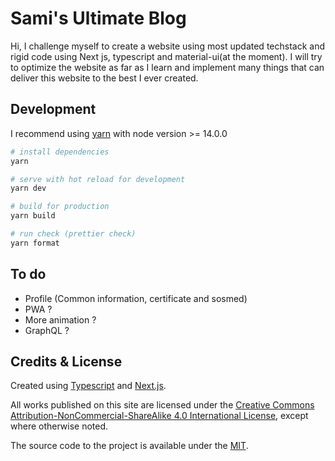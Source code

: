# Sami's Ultimate Blog

Hi, I challenge myself to create a website using most updated techstack and rigid code using Next js, typescript and material-ui(at the moment). I will try to optimize the website as far as I learn and implement many things that can deliver this website to the best I ever created.

## Development

I recommend using [yarn](https://yarnpkg.com/) with node version >= 14.0.0

```bash
# install dependencies
yarn

# serve with hot reload for development
yarn dev

# build for production
yarn build

# run check (prettier check)
yarn format
```

## To do

- Profile (Common information, certificate and sosmed)
- PWA ?
- More animation ?
- GraphQL ?

## Credits & License

Created using [Typescript](https://www.typescriptlang.org/) and [Next.js](https://nextjs.org/).

All works published on this site are licensed under the <a rel="license" href="http://creativecommons.org/licenses/by-nc-sa/4.0/">Creative Commons Attribution-NonCommercial-ShareAlike 4.0 International License</a>, except where otherwise noted.

The source code to the project is available under the [MIT](LICENSE).

